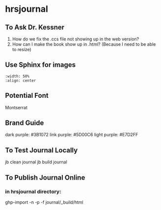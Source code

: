 # hrsjournal

## To Ask Dr. Kessner

1. How do we fix the .ccs file not showing up in the web version?
2. How can I make the book show up in .html? (Because I need to be able to resize)


## Use Sphinx for images

```{image} ./images/book1.png
:width: 50%
:align: center
```

## Potential Font

Montserrat

## Brand Guide

dark purple: #3B1072
link purple: #5D00C6
light purple: #E7D2FF

## To Test Journal Locally

jb clean journal
jb build journal

## To Publish Journal Online

### in hrsjournal directory:

ghp-import -n -p -f journal/_build/html